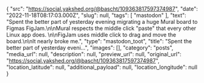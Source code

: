 {
  "src": "https://social.yakshed.org/@bascht/109363817597374987",
  "date": "2022-11-18T08:17:03.000Z",
  "slug": null,
  "tags": [
    "mastodon"
  ],
  "text": "Spent the better part of yesterday evening migrating a huge Mural board to Figmas FigJam.\n\nMural respects the middle click \"paste\" that every other Linux app does. \n\nFigJam uses middle click to drag and move the board.\n\nIt nearly broke me.",
  "type": "mastodon_toot",
  "title": "Spent the better part of yesterday eveni…",
  "images": [],
  "category": "posts",
  "media_url": null,
  "description": null,
  "preview_url": null,
  "original_url": "https://social.yakshed.org/@bascht/109363817597374987",
  "location_latitude": null,
  "additional_payload": null,
  "location_longitude": null
}